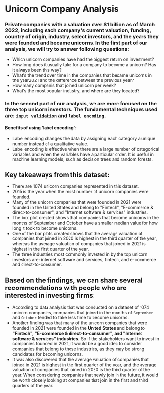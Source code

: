 # Unicorn Company Analysis
### Private companies with a valuation over $1 billion as of March 2022, including each company's current valuation, funding, country of origin, industry, select investors, and the years they were founded and became unicorns. In the first part of our analysis, we will try to answer following questions:
* Which unicorn companies have had the biggest return on investment?
* How long does it usually take for a company to become a unicorn? Has it always been this way?
* What's the trend over time in the companies that became unicorns in the year2021 and the difference between the previous year?
* How many companis that joined unicorn per week?
* What's the most popular industry, and where are they located?

### In the second part of our analysis, we are more focused on the three top unicorn investors. The fundamental techniques used are: `input validation` and `label encoding`.
#### Benefits of using 'label encoding`:
- Label encoding changes the data by assigning each category a unique number instead of a qualitative value.
- Label encoding is effective when there are a large number of categorical variables and when the variables have a particular order. It is useful in machine learning models, such as decision trees and random forests.

## Key takeaways from this dataset:
- There are 1074 unicorn companies represented in this dataset.
- 2015 is the year when the most number of unicorn companies were founded. 
- Many of the unicorn companies that were founded in 2021 were founded in the United States and belong to "Fintech", "E-commerce & direct-to-consumer", and "Internet software & services" industries. 
- The box plot created shows that companies that become unicorns in the months of September and October have a smaller median value for how long it took to become unicorns.
- One of the bar plots created shows that the average valuation of companies that joined in 2020 is highest in the third quarter of the year, whereas the average valuation of companies that joined in 2021 is highest in the first quarter of the year.
- The three industries most commonly invested in by the top unicorn investors are: internet software and services, fintech, and e-commerce and direct-to-consumer.

## Based on the findings, we can share several recommendations with people who are  interested in investing firms:
- According to data analysis that was conducted on a dataset of 1074 unicorn companies, companies that joined in the months of `September` and `October` tended to take less time to become unicorns.
- Another finding was that many of the unicorn companies that were founded in 2021 were founded in the **United States** and belong to **"Fintech", "E-commerce & direct-to-consumer", and "Internet software & services" industries.** So if the stakeholders want to invest in companies founded in 2021, it would be a good idea to consider companies that belong to these industries, as they may be strong candidates for becoming unicorns.
- It was also discovered that the average valuation of companies that joined in 2021 is highest in the first quarter of the year, and the average valuation of companies that joined in 2020 is the third quarter of the year. When considering companies that newly join in the future, it would be worth closely looking at companies that join in the first and third quarters of the year. 
